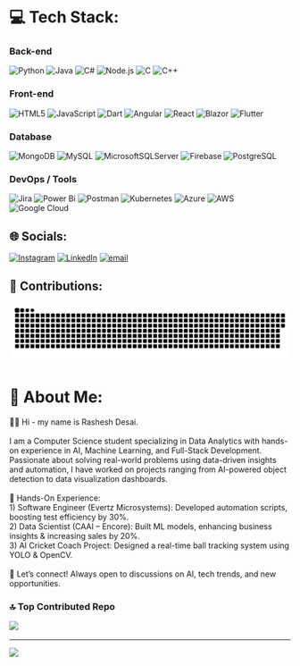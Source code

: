 # 💻 Tech Stack:

### Back-end
![Python](https://img.shields.io/badge/python-3670A0?style=for-the-badge&logo=python&logoColor=ffdd54) ![Java](https://img.shields.io/badge/java-%23ED8B00.svg?style=for-the-badge&logo=openjdk&logoColor=white) ![C#](https://img.shields.io/badge/c%23-%23239120.svg?style=for-the-badge&logo=csharp&logoColor=white) ![Node.js](https://img.shields.io/badge/node.js-%23339933.svg?style=for-the-badge&logo=node.js&logoColor=white) ![C](https://img.shields.io/badge/c-%2300599C.svg?style=for-the-badge&logo=c&logoColor=white) ![C++](https://img.shields.io/badge/c++-%2300599C.svg?style=for-the-badge&logo=c%2B%2B&logoColor=white)  

### Front-end
![HTML5](https://img.shields.io/badge/html5-%23E34F26.svg?style=for-the-badge&logo=html5&logoColor=white) ![JavaScript](https://img.shields.io/badge/javascript-%23323330.svg?style=for-the-badge&logo=javascript&logoColor=%23F7DF1E) ![Dart](https://img.shields.io/badge/dart-%230175C2.svg?style=for-the-badge&logo=dart&logoColor=white) ![Angular](https://img.shields.io/badge/angular-%23DD0031.svg?style=for-the-badge&logo=angular&logoColor=white) ![React](https://img.shields.io/badge/react-%2361DAFB.svg?style=for-the-badge&logo=react&logoColor=white) ![Blazor](https://img.shields.io/badge/blazor-%235C2D91.svg?style=for-the-badge&logo=blazor&logoColor=white) ![Flutter](https://img.shields.io/badge/Flutter-%2302569B.svg?style=for-the-badge&logo=Flutter&logoColor=white)

### Database
![MongoDB](https://img.shields.io/badge/MongoDB-%234ea94b.svg?style=for-the-badge&logo=mongodb&logoColor=white) ![MySQL](https://img.shields.io/badge/mysql-4479A1.svg?style=for-the-badge&logo=mysql&logoColor=white) ![MicrosoftSQLServer](https://img.shields.io/badge/Microsoft%20SQL%20Server-CC2927?style=for-the-badge&logo=microsoft%20sql%20server&logoColor=white) ![Firebase](https://img.shields.io/badge/firebase-%23039BE5.svg?style=for-the-badge&logo=firebase) ![PostgreSQL](https://img.shields.io/badge/PostgreSQL-%23316192.svg?style=for-the-badge&logo=postgresql&logoColor=white)

### DevOps / Tools
![Jira](https://img.shields.io/badge/jira-%230A0FFF.svg?style=for-the-badge&logo=jira&logoColor=white) ![Power Bi](https://img.shields.io/badge/power_bi-F2C811?style=for-the-badge&logo=powerbi&logoColor=black) ![Postman](https://img.shields.io/badge/Postman-FF6C37?style=for-the-badge&logo=postman&logoColor=white) ![Kubernetes](https://img.shields.io/badge/kubernetes-%23326ce5.svg?style=for-the-badge&logo=kubernetes&logoColor=white) ![Azure](https://img.shields.io/badge/azure-%230072C6.svg?style=for-the-badge&logo=microsoftazure&logoColor=white) ![AWS](https://img.shields.io/badge/AWS-%23FF9900.svg?style=for-the-badge&logo=amazon-aws&logoColor=white) ![Google Cloud](https://img.shields.io/badge/GoogleCloud-%234285F4.svg?style=for-the-badge&logo=google-cloud&logoColor=white)

## 🌐 Socials:
[![Instagram](https://img.shields.io/badge/Instagram-%23E4405F.svg?logo=Instagram&logoColor=white)](https://instagram.com/rasheshdesai09) [![LinkedIn](https://img.shields.io/badge/LinkedIn-%230077B5.svg?logo=linkedin&logoColor=white)](https://linkedin.com/in/RasheshDesai) [![email](https://img.shields.io/badge/Email-D14836?logo=gmail&logoColor=white)](mailto:rasheshdesai09@gmail.com) 

## 🔧 Contributions:

<picture>
  <source media="(prefers-color-scheme: dark)" srcset="https://raw.githubusercontent.com/rasheshdesai/rasheshdesai/output/github-snake-dark.svg" />
  <source media="(prefers-color-scheme: light)" srcset="https://raw.githubusercontent.com/rasheshdesai/rasheshdesai/output/github-snake.svg" />
  <img alt="github-snake" src="https://raw.githubusercontent.com/rasheshdesai/rasheshdesai/output/github-snake.svg" />
</picture>

# 💫 About Me:
👋🏼 Hi - my name is Rashesh Desai.<br><br>I am a Computer Science student specializing in Data Analytics with hands-on experience in AI, Machine Learning, and Full-Stack Development. Passionate about solving real-world problems using data-driven insights and automation, I have worked on projects ranging from AI-powered object detection to data visualization dashboards.<br><br>💼 Hands-On Experience:<br>1) Software Engineer (Evertz Microsystems): Developed automation scripts, boosting test efficiency by 30%.<br>2) Data Scientist (CAAI – Encore): Built ML models, enhancing business insights & increasing sales by 20%.<br>3) AI Cricket Coach Project: Designed a real-time ball tracking system using YOLO & OpenCV.<br><br>📩 Let’s connect! Always open to discussions on AI, tech trends, and new opportunities.

### 🔝 Top Contributed Repo
![](https://github-contributor-stats.vercel.app/api?username=RasheshDesai&limit=5&theme=dark&combine_all_yearly_contributions=true)

---
[![](https://visitcount.itsvg.in/api?id=RasheshDesai&icon=0&color=0)](https://visitcount.itsvg.in)

<!-- Proudly created with GPRM ( https://gprm.itsvg.in ) -->
